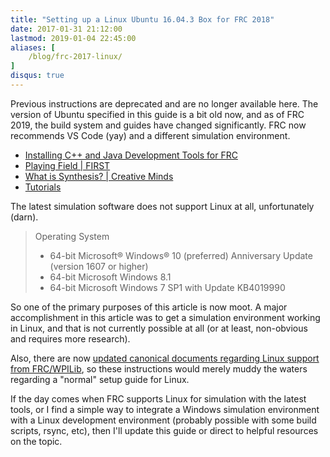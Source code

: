 ```yaml
---
title: "Setting up a Linux Ubuntu 16.04.3 Box for FRC 2018"
date: 2017-01-31 21:12:00
lastmod: 2019-01-04 22:45:00
aliases: [
    /blog/frc-2017-linux/
]
disqus: true
---
```


Previous instructions are deprecated and are no longer available here. The version of Ubuntu specified in this guide is a bit old now, and as of FRC 2019, the build system and guides have changed significantly. FRC now recommends VS Code (yay) and a different simulation environment.

* [Installing C++ and Java Development Tools for FRC](https://wpilib.screenstepslive.com/s/currentCS/m/java/l/1027503-installing-c-and-java-development-tools-for-frc)
* [Playing Field | FIRST](https://www.firstinspires.org/robotics/frc/playing-field)
* [What is Synthesis? | Creative Minds](https://www.youtube.com/watch?v=8a1eslYd94w&feature=youtu.be)
* [Tutorials](http://synthesis.autodesk.com/tutorials.html)

The latest simulation software does not support Linux at all, unfortunately (darn).

> Operating System
>
> *    64-bit Microsoft® Windows® 10 (preferred) Anniversary Update (version 1607 or higher)
> *    64-bit Microsoft Windows 8.1
> *    64-bit Microsoft Windows 7 SP1 with Update KB4019990

So one of the primary purposes of this article is now moot. A major accomplishment in this article was to get a simulation environment working in Linux, and that is not currently possible at all (or at least, non-obvious and requires more research).

Also, there are now [updated canonical documents regarding Linux support from FRC/WPILib](https://wpilib.screenstepslive.com/s/currentCS/m/java/l/1027503-installing-c-and-java-development-tools-for-frc), so these instructions would merely muddy the waters regarding a "normal" setup guide for Linux.

If the day comes when FRC supports Linux for simulation with the latest tools, or I find a simple way to integrate a Windows simulation environment with a Linux development environment (probably possible with some build scripts, rsync, etc), then I'll update this guide or direct to helpful resources on the topic.

<!--
These instructions are meant to help set up an Ubuntu Xenial 16.04.3 LTS development environment for the [FRC 2018 FIRST POWER UP](https://www.firstinspires.org/robotics/frc/game-and-season) competition. This guide is written with Java in mind and not C++. With these steps, you should be able to run a simulated environment with which you can test your robot code for FRC 2018.

# Index

* [Warnings]({{< relref "#warnings" >}})
* [Install Java]({{< relref "#install-java" >}})
* [Install Eclipse]({{< relref "#install-eclipse" >}})
* [Install FRC Toolchain]({{< relref "#install-frc-toolchain" >}})
* [Install Eclipse FRC Plugins]({{< relref "#install-eclipse-frc-plugins" >}})
* [Install Gazebo]({{< relref "#install-gazebo" >}})
* [Install FRCSim]({{< relref "#install-frcsim" >}})
* [Install model and world files]({{< relref "#install-model-and-world-files" >}})
* [Create a sample application]({{< relref "#create-a-sample-application" >}})
* [Run]({{< relref "#run-a-name-run-a" >}})
* [Next steps]({{< relref "#next-steps" >}})
* [Troubleshooting]({{< relref "#troubleshooting" >}})
* [Docs]({{< relref "#docs" >}})

## Warnings!

* You should acquire a reliable Internet connection to run these steps, as you will be downloading a lot of software
* You must run these steps in the specified order
* You must wait for a step to finish before moving to the next step
* I highly recommend a fresh Ubuntu install if possible
* You need a fast machine (Core i5 equivalent or better, 8GB RAM minimum) to run the simulator
* Simulation is not a replacement for testing on your real world physical Robot
* I have found it is almost impossible to get CAD models of your robot into the simulation environment
* Driver Station does not run on Linux, [only on Windows](https://wpilib.screenstepslive.com/s/currentCS/m/getting_started/l/599670-installing-the-frc-2018-update-suite-all-languages)
* FRCSim is not well maintained and may be replaced soon
* You must install outdated software to get this to work
* This guide is constantly updated, so older user comments should be read with caution

<span class="warning">**Based on those warnings you should consider whether or not this is worth your time and effort.**</span>

# Install Java

Add the `webupd8team` repository to your machine. This repository will be used to download Oracle Java installers, which make for a simpler Java install process than manually downloading and installing Java.

```
sudo add-apt-repository ppa:webupd8team/java
```

Refresh your machine's repository package list now that we have added the new respository above.

```
sudo apt-get update
```

Install Java 8.

```
sudo apt-get install oracle-java8-installer
```

Edit the `/etc/environment` file.

```
sudo nano /etc/environment
```

**Append a new line** with this content. This defines a system-wide variable named `JAVA_HOME` that references the install location of Java on your machine.

```
JAVA_HOME="/usr/lib/jvm/java-8-oracle"
```

Immediately load the `/etc/environment` configuration file you just created.

```
source /etc/environment
```

List the contents of your Java installation directory using your new `$JAVA_HOME` variable.

```
ls $JAVA_HOME
```

You should see contents like this, which means that your system is properly referencing the Java installation directory we set above.

```
bin             LICENSE
COPYRIGHT       man
db              README.html
include         release
javafx-src.zip  src.zip
jre             THIRDPARTYLICENSEREADME-JAVAFX.txt
lib             THIRDPARTYLICENSEREADME.txt
```

# Install Eclipse

Add the `ubuntu-make` repository to install a modern version of the Eclipse IDE.

```
sudo add-apt-repository ppa:ubuntu-desktop/ubuntu-make
```

Refresh your machine's repository package list now that we have added the new respository above.

```
sudo apt-get update
```

Install `ubuntu-make`.

```
sudo apt install ubuntu-make
```

Install Eclipse using `umake`. Use the default options when prompted.

```
umake ide eclipse
```

`Launch` Eclipse after the installation is finished.

When prompted to choose a `workspace`, use the default value and click `Ok` unless you know what you are doing. The workspace is the directory where Eclipse will save your programming projects, and defaults to `$HOME/workspace`.

Verify that Eclipse is using the **Oracle** version of Java. There are other versions of Java that may be compatible, but (in my FRC experience) are not as stable.

In Eclipse, navigate to `Window` -> `Open Perspective` -> `Java` so that we use the Java view in Eclipse.

In Eclipse, navigate to `Window` -> `Preferences` -> `Java` -> `Installed JREs`.

Verify that the **Oracle** version of Java is listed there.

## Install FRC Toolchain

Add the `wpilib` repository to your machine. This repository will be used to install FRC software.

```
sudo apt-add-repository ppa:wpilib/toolchain
```

Update the `wpilib` repo to install packages for Ubuntu yakkety. We need this so that we get a slightly older version of the FRC software.

```
sudo sed -i \
    's/xenial/yakkety/g' \
    /etc/apt/sources.list.d/wpilib-ubuntu-toolchain-xenial.list
```

Refresh your machine's repository package list now that we have added the new respository above.

```
sudo apt-get update
```

Install various required libraries and tools. The `frc-toolchain` includes compilers, libraries, and tools required for programming our Robot [source](http://first.wpi.edu/FRC/roborio/toolchains/). `git` can be used for code management [source](https://git-scm.com/) and will be required to install some other software later in this guide.

This code block can be copied and pasted into your terminal as is.

```
sudo apt-get install \
  libc6-i386 libwebkitgtk-1.0-0 curl \
  git jstest-gtk gradle \
  frc-toolchain meshlab cmake libprotobuf-dev \
  libprotoc-dev protobuf-compiler
```

Verify the version of `frc-toolchain` that was installed.

```
sudo dpkg-query \
    --showformat='${Version}\n' \
    --show frc-toolchain
```

The output of the above command should be `2017.0~yakkety1`. I realize this is **not the latest version**, but we need it for simulation to work properly.

## Install Eclipse FRC Plugins

Launch Eclipse if it is not already open.

We will now install a **specific version** of the Eclipse FRC Java plugin. This will add extra functionality to Eclipse that is specific to FRC. The Eclipse plugins for FRC assist you in building, deploying, and testing Robot projects.

Download the plugin to your `$HOME/Downloads` directory.

```
curl -o $HOME/Downloads/EclipsePluginsV2017.3.1.zip \
    "http://first.wpi.edu/FRC/roborio/release/EclipsePluginsV2017.3.1.zip"
```

Unzip the plugins to the `$HOME/Downloads` directory.

```
unzip \
    $HOME/Downloads/EclipsePluginsV2017.3.1.zip \
    -d $HOME/Downloads/EclipsePluginsV2017.3.1
```

In Eclipse navigate to `Help` -> `Install new software` -> `Add...`.

Enter a name like `FRC Plugins (local v2017.3.1)` and click `Local...`.

In the filesystem navigator, navigate to `Downloads` -> `EclipsePluginsV2017.3.1` -> `eclipse` and click `Ok` when done.

Expand the `WPILib Robot Development` category.

Check the box for the `Robot Java Development` plugin. Note that the version number should be `2017.3.1` for this plugin.

Click `Next`, and follow the wizard and confirm and agree to the prompts presented to you.

You may see a message that says `Warning: You are installing software that contains unsigned content`. Although this is not ideal, it is safe to click `Ok`.

Eclipse will prompt you to restart itself. Let it.

**Eclipse will install critical files after it restarts. Be patient!**

## Install Gazebo

Gazebo is the simulator software that models a 3D world through which we can test our robot.

The install process is wonderfully simple, but this is actually a very complex and resource intensive piece of software.

Gazebo will simulate the real world so that you can test your robot code in a (modeled) 3D space.

Note the `sed` command so that we can install an older version of Gazebo.

```
curl -ssL http://get.gazebosim.org | sed s/GZ_VER=9/GZ_VER=8/g | sh
```

## Install FRCSim

> With FRCSim, you should be able to finish 90% Of your programming without ever touching a RoboRIO.

> We want you to be able to test your code BEFORE you put in on your robot, and before the robot is even built.

> FRCSim allows robot code written in C++ or Java that normally runs on your RoboRIO to be run on your laptop or desktop. It connects to custom robot models in the Gazebo robot simulator. [source](https://wpilib.screenstepslive.com/s/currentCS/m/frcsim/l/480159-introduction-to-frcsim)

Use `curl` to download FRCSim files to your machine.

```
curl -o \
    $HOME/Downloads/simulation-2017.3.1.zip \
    http://first.wpi.edu/FRC/roborio/maven/release/edu/wpi/first/wpilib/simulation/simulation/2017.3.1/simulation-2017.3.1.zip
```

Create a directory for various simulation files. Note that Eclipse automatically created `$HOME/wpilib` when we installed the FRC Plugin. We are now manually creating `$HOME/wpilib/simulation`.

```
mkdir $HOME/wpilib/simulation
```

Unzip our simulation files to the directory we just created.

```
unzip \
    $HOME/Downloads/simulation-2017.3.1.zip \
    -d $HOME/wpilib/simulation
```

Create a system-wide [symlink](https://en.wikipedia.org/wiki/Symbolic_link) to the `frcsim` (FRC simulator) program.

```
sudo ln -s $HOME/wpilib/simulation/frcsim /usr/bin/frcsim
```

Create a system-wide symlink to the `sim_ds` (simulated driver station) program.

```
sudo ln -s $HOME/wpilib/simulation/sim_ds /usr/bin/sim_ds
```

We must manually compile the wpilib simulation plugins for FRCsim in order for the simulator to work properly on Linux.

Navigate to the `$HOME/Downloads` directory in your terminal.

```
cd $HOME/Downloads
```

Use `git` to download some `wpilib` code that we must compile on our machine.

```
git clone https://github.com/wpilibsuite/allwpilib
```

Navigate to the `allwpilib` code that we just downloaded.

```
cd $HOME/Downloads/allwpilib
```

Check out a specific version of the code we just downloaded. Note that this matches the versions of the Eclipse Plugin and the simulation files. It also (roughly) matches our version of the `frc-toolchain`.

```
git checkout v2017.3.1
```

Run the `gradelw` script. That script will use [gradle](https://gradle.org/), a software build tool, to compile the software we just downloaded. This script takes a while to run. Though, occasionally, I see this script freeze and hang. **If that happens, it is safe to kill this operation and re-run it**.

```
./gradlew build -PmakeSim
```

Copy the plugins we just compiled into our simulation plugins directory.

```
cp ./build/install/simulation/plugins/* \
    $HOME/wpilib/simulation/plugins/
```

## Install model and world files

2018 simulation files have not yet been released (and the 2017 files were never shared either) but we can install the 2016 simulation worlds and models to give us something to work off.

Download some 3D models for our simulation.

```
curl -o \
    $HOME/Downloads/models.zip \
    https://usfirst.collab.net/sf/frs/do/downloadFile/projects.wpilib/frs.simulation.frcsim_gazebo_models/frs1160?dl=1
```

Unzip the model files into our `$HOME/Downloads` directory.

```
unzip $HOME/Downloads/models.zip -d $HOME/Downloads/
```

Copy the downloaded gazebo simulation _models_ into our simulation directory.

```
cp -r $HOME/Downloads/frcsim-gazebo-models-4/models \
    $HOME/wpilib/simulation/
```

Copy the downloaded gazebo simulation _worlds_ into our simulation directory.

```
cp -r $HOME/Downloads/frcsim-gazebo-models-4/worlds \
    $HOME/wpilib/simulation/
```

Download the official 2016 game arena world file to our simulation directory.

```
curl -o $HOME/wpilib/simulation/worlds/frc2016.world \
    "http://first.wpi.edu/FRC/roborio/release/simulation/downloads/frc2016.world"
```

## Create a sample application

If you already have Java code for your robot in Eclipse, you can skip this step. This is to get you set up with some sample code to get started.

In Eclipse navigate to `File` -> `New` -> `Other` -> `WPILib Robot Java Development` -> `Example Robot Java Program`.

Enter your team number when prompted.

Choose the `GearsBot` sample from the bottom of the list in the `CommandBased Project` category. This is a simple sample robot that has a corresponding simulation model.

Click `Next` -> `Finish`.

## Run<a name="run"></a>

### 1. FRCSim/Gazebo

Fire up `frcsim` (Gazebo) using the terminal.

```
frcsim
```

That will load an empty three dimensional world in which we can test our robot.

**Alternatively**, you can specify a world file to be loaded like so. Here we are using the world from 2016. As I mentioned above, the 2017 world has not been released.

```
frcsim $HOME/wpilib/simulation/worlds/frc2016.world
```

Wait until Gazebo has finished loading. Once Gazebo loads, insert the sample `GearsBot` robot provided by FRC.

In Gazebo navigate to `Insert` -> `Models` -> `GearsBot`.

Click somewhere in the world to place your model.

### 2. Simulated driver station

Run the drive station simulator.

```
sim_ds
```

Select your input controller from the list provided. Select `Teleop`. Click `Enable`.

### 3. Run the code

Right click the name of your project in Eclipes and `Run As` a `WPILib Java Simulation`.

### 4. Enjoy

![Gazebo](/assets/frc-linux/gazebo.png)

You should now be able to use your controller to drive your robot.

## Next steps

Your next steps should be that you alter the code (or create a whole new project as needed) tailored to the needs of your robot.

You should also research (see docs below) how you can export a CAD model of _your_ robot, or create one from scratch, for use in Gazebo. **That is critical**, because then you can test _your_ robot in the Gazebo simulator world rather than the sample robot. Although, as noted in the warnings above, **I think this is extremely difficult and I have never been able to get it working.**

The sample robot may have motors and other physical components that do not align with the robot your team is building. Only by testing a model of _your_ robot can you ensure your code will work as expected.

The sample robot models in Gazebo may be helpful in testing things like the drivetrain, but this is **not a substitute for testing with your real physical robot**.

## Troubleshooting

### Robot is not moving

Make sure you completed all the above steps **in the specified order**.

1. Terminate your Eclipse simulation (the red square "Stop" button) if it is running.
1. Close Gazebo.
1. Close `sim_ds`.
1. Try re-running the [Run](#run) steps above **in the specified order**.

Make sure the "Pause" button is not selected in Gazebo (it is located at the bottom of the Gazebo window).

### Joystick/Controller

This command helps test raw controller input in linux.

```
jstest-gtk
```

### sim_ds will not stop

If `sim_ds` does not fully exit after closing its window, you can type `ctrl + c` in its terminal window to kill it.

### sim_ds will not connect

```
$ sim_ds
WARNING|Gazebo Transport: Cannot connect, retrying in five seconds.
WARNING|Gazebo Transport: Cannot connect, retrying in five seconds.
WARNING|Gazebo Transport: Cannot connect, retrying in five seconds.
WARNING|Gazebo Transport: Cannot connect, retrying in five seconds.
```

This most likely means Gazebo is not running. Make sure to start Gazebo _before_ starting `sim_ds`.

If it is still not working after you run Gazebo, close everything and try again. Remember, you must run the appropriate steps in the **specified order**.

### Error when running a script or installing software

```
E: Could not get lock /var/lib/dpkg/lock - open (11: Resource temporarily unavailable)
E: Unable to lock the administration directory (/var/lib/dpkg/), is another process using it?
```

This means that your machine is currently in the process of installing software. Do not reboot! Do not try to stop it!

There are two likely causes for that error.

1. Your machine is auto-updating in the background.
2. You are already in the middle of installing software.

In both cases, you should **be patient and wait**.

You can check the status of currently running software installs with this command.

```
ps ax | grep -i dpkg
```

### NVIDIA GPU

If using an NVIDIA GPU, you can install proprietary drivers, which should perform better than the stock drivers.

System Menu -> Settings -> Additional Drivers.

Let the process scan and list the proprietary drivers you require (choose the newest tested proprietary drivers for your card).

![nvidia](/assets/frc-linux/nvidia.png)

Click `Apply Changes`. Let the install finish. Then reboot.

## Docs

The [official docs for FRCSim](https://wpilib.screenstepslive.com/s/4485/m/23353) can be a tad confusing. The manual process is a bit out of date, and covers the 2016 models/worlds, but does not seem to have been updated for 2017. The official docs recommend a version of Ubuntu that is fairly old at this point.

That said, the official docs were my source material for this guide. I picked out the bits and pieces of the FRCSim install process that I needed, and tracked down the 2017 files where I could (and where they weren't referenced in the official docs).

* [FRC 2017 Overview](http://www.firstinspires.org/resource-library/frc/competition-manual-qa-system)
* [Programmer's Overview](https://wpilib.screenstepslive.com/s/4485)
* [WPILib JAVA API](http://first.wpi.edu/FRC/roborio/release/docs/java/)
* [Bootstrapping an FRC Java dev environment](https://wpilib.screenstepslive.com/s/4485/m/13809/l/599681-installing-eclipse-c-java)
* [Installing FRC Toolchains](http://first.wpi.edu/FRC/roborio/toolchains/)
* [Deploying code](https://wpilib.screenstepslive.com/s/4485/m/13809/l/242586-building-and-downloading-a-robot-project-to-the-roborio)
* [Creating a robot project in Eclipse](https://wpilib.screenstepslive.com/s/4485/m/13809/l/145307-creating-your-benchtop-test-program)
* [Using the robot builder to generate stub code for motors, servos, etc.](https://wpilib.screenstepslive.com/s/4485/m/26402/c/92710)
* [Exporing robot models from CAD using solidworks](https://wpilib.screenstepslive.com/s/4485/m/23353/l/349023-installing-solidworks-gazebo-exporter-plugin)
* [Importing robot models into gazebo](https://wpilib.screenstepslive.com/s/4485/m/23353/l/403034-importing-a-model-into-gazebo)
* [Simulating gearsbot demo](https://wpilib.screenstepslive.com/s/4485/m/23353/l/228980-simulating-gearsbot-with-frcsim)
* [Overview of robot builder](https://wpilib.screenstepslive.com/s/4485/m/26402/l/255426-overview-of-robotbuilder)
* [Creating robot models _without_ SolidWords & CAD](http://wpilib.screenstepslive.com/s/4485/m/23353/l/482129-debugging-simulation)
* [Troubleshooting gazebo 7, wpilib, and Ubuntu 16](https://www.chiefdelphi.com/forums/showthread.php?t=152866)
* [Java RobotDrive examples: Tank Drive, Arcade Drive, Mecanum drive](http://wpilib.screenstepslive.com/s/4485/m/13809/l/599700-getting-your-robot-to-drive-with-the-robotdrive-class)
* [Runtime error while running java simulation of GearBots sample](https://github.com/wpilibsuite/allwpilib/issues/456) -->
